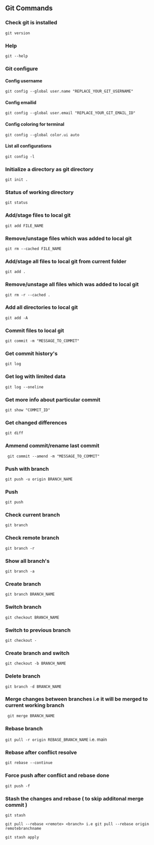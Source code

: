 ## Git Commands

### Check git is installed
``` git version ```
### Help
``` git --help ```

### Git configure

#### Config username 
``` git config --global user.name "REPLACE_YOUR_GIT_USERNAME" ```
#### Config emailid 
``` git config --global user.email "REPLACE_YOUR_GIT_EMAIL_ID" ```
#### Config coloring for terminal 
``` git config --global color.ui auto ```
#### List all configurations 
``` git config -l ```


### Initialize a directory as git directory
``` git init . ```
### Status of working directory 
``` git status ```
### Add/stage files to local git 
``` git add FILE_NAME ```
### Remove/unstage files which was added to local git 
``` git rm --cached FILE_NAME ```
### Add/stage all files to local git from current folder
``` git add . ```
### Remove/unstage all files which was added to local git 
``` git rm -r --cached . ```
### Add all directories to local git 
``` git add -A ```
### Commit files to local git
``` git commit -m "MESSAGE_TO_COMMIT" ```
### Get commit history's 
``` git log ```
### Get log with limited data 
``` git log --oneline ```
### Get more info about particular commit 
``` git show "COMMIT_ID" ```
### Get changed differences 
``` git diff ```
### Ammend commit/rename last commit 
``` git commit --amend -m "MESSAGE_TO_COMMIT"```
### Push with branch 
``` git push -u origin BRANCH_NAME ```
### Push 
``` git push ```
### Check current branch 
``` git branch ```
### Check remote branch 
``` git branch -r ```
### Show all branch's 
``` git branch -a ```
### Create branch 
``` git branch BRANCH_NAME ```
### Switch branch 
``` git checkout BRANCH_NAME ```
### Switch to previous branch 
``` git checkout - ```
### Create branch and switch 
``` git checkout -b BRANCH_NAME ```
### Delete branch 
``` git branch -d BRANCH_NAME ```
### Merge changes between branches i.e it will be merged to current working branch 
``` git merge BRANCH_NAME```
### Rebase branch 
``` git pull -r origin REBASE_BRANCH_NAME ``` i.e. main
### Rebase after conflict resolve 
``` git rebase --continue ```
### Force push after conflict and rebase done 
``` git push -f ```
### Stash the changes and rebase ( to skip additonal merge commit )
``` git stash ```

``` git pull --rebase <remote> <branch> i.e git pull --rebase origin remotebranchname ```

``` git stash apply ```


